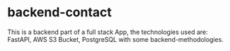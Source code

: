 # backend-contact
This is a backend part of a full stack App, the technologies used are: FastAPI, AWS S3 Bucket, PostgreSQL with some backend-methodologies.
